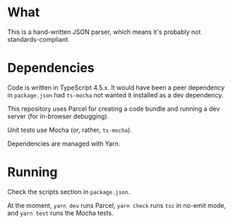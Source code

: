 What
===

This is a hand-written JSON parser, which means it's probably not standards-compliant.

Dependencies
===

Code is written in TypeScript 4.5.x. It would have been a peer dependency in `package.json` had `ts-mocha` not wanted it installed as a dev dependency.

This repository uses Parcel for creating a code bundle and running a dev server (for in-browser debugging).

Unit tests use Mocha (or, rather, `ts-mocha`).

Dependencies are managed with Yarn.

Running
===

Check the scripts section in `package.json`.

At the moment, `yarn dev` runs Parcel, `yarn check` runs `tsc` in no-emit mode, and `yarn test` runs the Mocha tests.
